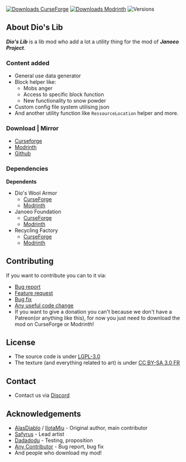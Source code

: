 [![Downloads CurseForge](https://img.shields.io/curseforge/dt/422014?style=for-the-badge&logo=curseforge&labelColor=2D2D2D&color=f16436)](https://www.curseforge.com/minecraft/mc-mods/recycling-factory)
[![Downloads Modrinth](https://img.shields.io/modrinth/dt/7eBc8VDu?style=for-the-badge&logo=modrinth&labelColor=2D2D2D&color=00AF5C)](https://modrinth.com/mod/recycling-factory)
![Versions](http://cf.way2muchnoise.eu/versions/422014.svg?badge_style=for_the_badge)

## About Dio's Lib

***Dio's Lib*** is a lib mod who add a lot a utility thing for the mod of ***Janoeo Project***.

### Content added

+ General use data generator
+ Block helper like:
  + Mobs anger
  + Access to specific block function
  + New functionality to snow powder
+ Custom config file system utilising json
+ And another utility function like `RessourceLocation` helper and more.

### Download | Mirror

- [Curseforge](https://www.curseforge.com/minecraft/mc-mods/diabololib/files)
- [Modrinth](https://modrinth.com/mod/diabololib)
- [Github](https://github.com/Janoeo/DiaboloLib/releases)

### Dependencies

**Dependents**

- Dio's Wool Armor
  - [CurseForge](https://www.curseforge.com/minecraft/mc-mods/wool-armor)
  - [Modrinth](https://modrinth.com/mod/alasdiablo-wool-armor)
- Janoeo Foundation
  - [CurseForge](https://www.curseforge.com/minecraft/mc-mods/janoeo)
  - [Modrinth](https://modrinth.com/mod/janoeo)
- Recycling Factory
  - [CurseForge](https://www.curseforge.com/minecraft/mc-mods/recycling-factory)
  - [Modrinth](https://modrinth.com/mod/recycling-factory)

## Contributing

If you want to contribute you can to it via:

- [Bug report](https://github.com/Janoeo/DiaboloLib/issues)
- [Feature request](https://github.com/Janoeo/DiaboloLib/issues)
- [Bug fix](https://github.com/Janoeo/DiaboloLib/pulls)
- [Any useful code change](https://github.com/Janoeo/DiaboloLib/pulls)
- If you want to give a donation you can't because we don't have a Patreon(or anything like this), for now you just need to download the mod on CurseForge or Modrinth!

## License

- The source code is under [LGPL-3.0](https://www.gnu.org/licenses/lgpl-3.0.en.html)
- The texture (and everything related to art) is
  under [CC BY-SA 3.0 FR](https://creativecommons.org/licenses/by-sa/3.0/fr/deed.en)

## Contact

- Contact us via [Discord](https://discord.gg/KkzqnzA)

## Acknowledgements

- [AlasDiablo](https://github.com/AlasDiablo) / [lIotaMiu](https://github.com/liotamiu) - Original author, main contributor
- [Safyrus](https://github.com/Safyrus) - Lead artist
- [Dadadodu](https://github.com/Dadadodu) - Testing, proposition
- [Any Contributor](https://github.com/Janoeo/DiaboloLib/graphs/contributors) - Bug report, bug fix
- And people who download my mod!
